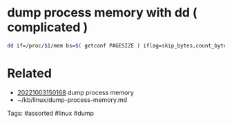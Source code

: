 # dump process memory with dd ( complicated )
```bash
dd if=/proc/$1/mem bs=$( getconf PAGESIZE ) iflag=skip_bytes,count_bytes skip=$(( 0x$a )) count=$(( 0x$b - 0x$a )) of="$1_mem_$a.bin"
```

# Related
- [20221003150168](/zet/20221003150168/README.md) dump process memory
- ~/kb/linux/dump-process-memory.md

Tags:
    #assorted #linux #dump
